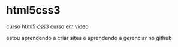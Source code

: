 # html5css3
 curso html5 css3 curso em video

 estou aprendendo a criar sites e aprendendo a gerenciar no github
